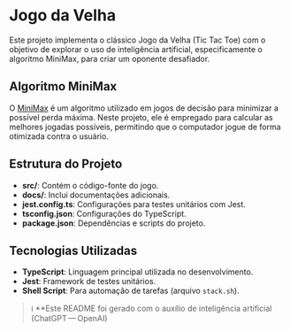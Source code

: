 # Jogo da Velha

Este projeto implementa o clássico Jogo da Velha (Tic Tac Toe) com o objetivo de explorar o uso de inteligência artificial, especificamente o algoritmo MiniMax, para criar um oponente desafiador.

## Algoritmo MiniMax

O [MiniMax](https://pt.wikipedia.org/wiki/Minimax) é um algoritmo utilizado em jogos de decisão para minimizar a possível perda máxima. Neste projeto, ele é empregado para calcular as melhores jogadas possíveis, permitindo que o computador jogue de forma otimizada contra o usuário.

## Estrutura do Projeto

- **src/**: Contém o código-fonte do jogo.
- **docs/**: Inclui documentações adicionais.
- **jest.config.ts**: Configurações para testes unitários com Jest.
- **tsconfig.json**: Configurações do TypeScript.
- **package.json**: Dependências e scripts do projeto.

## Tecnologias Utilizadas

- **TypeScript**: Linguagem principal utilizada no desenvolvimento.
- **Jest**: Framework de testes unitários.
- **Shell Script**: Para automação de tarefas (arquivo `stack.sh`).


> ℹ️ **Este README foi gerado com o auxílio de inteligência artificial (ChatGPT — OpenAI)
